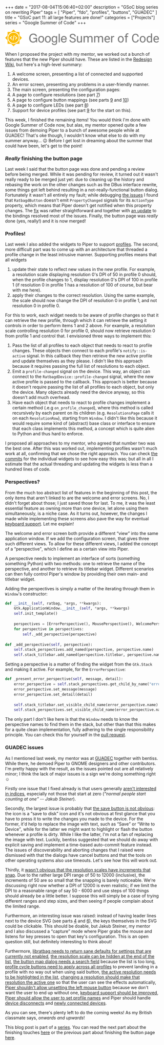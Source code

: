 +++
date = "2017-08-04T15:06:40+02:00"
description = "GSoC blog series on rewriting Piper"
tags = [ "Piper", "fdo", "profiles", "buttons", "GUADEC" ]
title = "GSoC part 11: all large features are done!"
categories = ["Projects"]
series = "Google Summer of Code"
+++

![GSoC logo horizontal](/img/blog/gsoc-part-1/GSoC-logo-horizontal.svg)

When I proposed the project with my mentor, we worked out a bunch of features
that the new Piper should have. These are listed in the [Redesign
Wiki](https://github.com/libratbag/piper/wiki/Piper-Redesign), but here's a
high-level summary:

1. A welcome screen, presenting a list of connected and supported devices.
2. An error screen, presenting any problems in a user-friendly manner.
3. The main screen, presenting the configuration pages:
  1. A page to configure resolutions (see part [7](/blog/gsoc-part-7))
  2. A page to configure button mappings (see parts [9](/blog/gsoc-part-9) and
     [10](/blog/gsoc-part-10))
  3. A page to configure LEDs (see part [8](/blog/gsoc-part-8))
4. Support for device profiles (see part [9](/blog/gsoc-part-9) for the start on
   this).

This week, I finished the remaining items! You would think I'm done with Google
Summer of Code now, but alas, my mentor opened quite a few issues from demoing
Piper to a bunch of awesome people while at GUADEC! That's oke though, I
wouldn't know what else to do with my summer anyway... &#x1f609; Before I get
lost in dreaming about the summer that could have been, let's get to the point!

### *Really* finishing the button page

Last week I said that the button page was done and pending a review before being
merged. While it was pending for review, it turned out it wasn't really ready to
be merged just yet: due to cleaning up the history and rebasing the work on the
other changes such as the DBus interface rewrite, some things got left behind
resulting in a not-really-functional button dialog. Fortunately it wasn't all
entirely my fault; while debugging [the
issues](https://github.com/libratbag/piper/pull/47#issuecomment-319015491) I
found that `RatbagdButton` doesn't emit `PropertyChanged` signals for its
`ActionType` property, which means that Piper doesn't get notified when this
property changes. The [fix](https://github.com/libratbag/libratbag/pull/264) was
rather straightforward and together with [an
update](https://github.com/libratbag/piper/pull/47/commits/27062a2b59e3f9846d568bac7b29a97c69bf32ab)
to the bindings resolved most of the issues. Finally, the button page was
*really* done (yes, really!) and it is now merged!

### Profiles!

Last week I also added the widgets to Piper to support
[profiles](/blog/gsoc-part-10#beginning-the-work-on-profiles). The second, more
difficult part was to come up with an architecture that threaded a profile
change in the least intrusive manner.  Supporting profiles means that all
widgets

1. update their state to reflect new values in the new profile. For example, a
   resolution scale displaying resolution 0's DPI of 50 in profile 0 should,
   when the profile changes to 1, display resolution 0's DPI of 100 in profile 1
   (if resolution 0 in profile 1 has a resolution of 100 of course, but bear
   with me here).
2. apply their changes to the correct resolution. Using the same example, the
   scale should now change the DPI of resolution 0 in profile 1, and not
   resolution 0 in profile 0.

For this to work, each widget needs to be aware of profile changes so that it
can retrieve the new profile, through which it can retrieve the setting it
controls in order to perform items 1 and 2 above. For example, a resolution
scale controlling resolution 0 for profile 0, should now retrieve resolution 0
from profile 1 and control that. I envisioned three ways to implement this:

1. Pass the list of all profiles to each object that needs to react to profile
   changes. These objects then connect to each profile's `notify::is-active`
   signal. In this callback they then retrieve the new active profile and update
   themselves as they please. I didn't like this approach because it requires
   passing the full list of resolutions to each object.
2. Emit a `profile-changed` signal on the device. This way, an object can
   connect to the `RatbagdDevice::profile-changed` signal, where the new active
   profile is passed to the callback. This approach is better because it doesn't
   require passing the list of all profiles to each object, but only the device.
   Many objects already need the device anyway, so this doesn't add much
   overhead.
3. Have each object that needs to react to profile changes implement a certain
   method (.e.g `on_profile_changed`), where this method is called recursively
   by each parent on its children (e.g. `ResolutionsPage` calls it on each
   `ResolutionRow`), starting from `Window`. I didn't like this because it would
   require some kind of (abstract) base class or interface to ensure that each
   class implements this method, a concept which is quite alien to Python and
   thus hard to enforce.

I proposed all approaches to my mentor, who agreed that number two was the best
one. After this was worked out, implementing profiles wasn't much work at all,
confirming that we chose the right approach. You can check [the
commits](https://github.com/libratbag/piper/pull/73) for the individual widgets
to see how easy this was; but all in all I estimate that the actual threading
and updating the widgets is less than a hundred lines of code.

### Perspectives?

From the much too abstract list of features in the beginning of this post, the
only items that aren't linked to are the welcome and error screens. No, I didn't
forget about those; I just saved those for last. To me, it was the least
essential feature as owning more than one device, let alone using them
simultaneously, is a niche case. As it turns out, however, the changes I made
while implementing these screens also pave the way for eventual [keyboard
support](https://github.com/libratbag/libratbag/issues/172). Let me explain!

The welcome and error screen both provide a different <q>view</q> into the same
application window. If we add the configuration screen, that gives three such
different views. To allow for these different views, I added the concept of a
<q>perspective</q>, which I define as a certain view into Piper.

A perspective needs to implement an interface of sorts (something something
Python) with two methods: one to retrieve the name of the perspective, and
another to retrieve its titlebar widget. Different scenarios can then fully
control Piper's window by providing their own main- and titlebar widget.

Adding the perspectives is simply a
matter of the iterating through them in `Window`'s constructor:

```python
def __init__(self, ratbag, *args, **kwargs):
    Gtk.ApplicationWindow.__init__(self, *args, **kwargs)
    self.init_template()

    perspectives = [ErrorPerspective(), MousePerspective(), WelcomePerspective()]
    for perspective in perspectives:
        self._add_perspective(perspective)

def _add_perspective(self, perspective):
    self.stack_perspectives.add_named(perspective, perspective.name)
    self.stack_titlebar.add_named(perspective.titlebar, perspective.name)
```

Setting a perspective is a matter of finding the widget from the `Gtk.Stack` and
making it active. For example, for the `ErrorPerspective`:

```python
def _present_error_perspective(self, message, detail):
    error_perspective = self.stack_perspectives.get_child_by_name("error_perspective")
    error_perspective.set_message(message)
    error_perspective.set_detail(detail)

    self.stack_titlebar.set_visible_child_name(error_perspective.name)
    self.stack_perspectives.set_visible_child_name(error_perspective.name)
```

The only part I don't like here is that the `Window` needs to know the
perspective names to find them in the stack, but other than that this makes for
a quite clean implementation, fully adhering to the single responsibility
principle. You can check this for yourself in the [pull
request](https://github.com/libratbag/piper/pull/84).

### GUADEC issues

As I mentioned last week, my mentor was at [GUADEC](https://2017.guadec.org/)
together with bentiss. While there, he demoed Piper to GNOME designers and other
contributors. I'm pretty happy with the result, as the issues pointed out are
all relatively minor; I think the lack of major issues is a sign we're doing
something right &#9786;

Firstly one issue that I fixed already is that users generally [aren't interested
in indices](https://github.com/libratbag/piper/pull/91), especially not those
that start at zero (*<q>normal people start counting at one</q> -- Jakub
Steiner*).

Secondly, the largest issue is probably that [the save button is not
obvious](https://github.com/libratbag/piper/issues/69): the icon is a <q>save to
disk</q> icon and it's not obvious at first glance that you have to press it to
write the changes you made to the device. For the former, it'd help to replace
the image with text, such as <q>Save</q> or <q>Write to Device</q>, while for
the latter we might want to highlight or flash the button whenever a profile is
dirty. While I like the latter, I'm not a fan of replacing the image with text.
Luckily, bentiss suggested that we should do away with explicit saving and
implement a time-based auto-commit feature instead. The issues of
discoverability and aborting changes that I raised were dismissed with that the
dialogs have cancel buttons and that the tools on other operating systems also
use timeouts. Let's see how this will work out.

Thirdly, it [wasn't obvious that the resolution scales have increments that
snap](https://github.com/libratbag/piper/issues/68). Due to the rather large DPI
range of 50 to 12000 (inclusive), the increments of 50 are so small that the
snapping is barely noticeable. We're discussing right now whether a DPI of 12000
is even realistic; if we limit the DPI to a reasonable range of say 50 - 6000
and use steps of 100 things should already be a little better. I suppose this
will simply be a case of trying different ranges and step sizes, and then seeing
if people complain about the limited range.

Furthermore, an interesting issue was raised: instead of having leader lines
next to the device SVG (see parts [4](/blog/gsoc-part-4) and
[6](/blog/gsoc-part-6)), the keys themselves in the SVG could be clickable. This
should be doable, but Jakub Steiner, my mentor and I also discussed a
<q>capture</q> mode where Piper grabs the mouse and listens for key presses to
open that key's configuration. This is an open question still, but definitely
interesting to think about!

Furthermore, [libratbag needs to return sane defaults for settings that are
currently not enabled](https://github.com/libratbag/libratbag/issues/270), [the
resolution scale can be hidden at the end of the
list](https://github.com/libratbag/piper/issues/74), [the button map dialog
needs a search field](https://github.com/libratbag/piper/issues/77) because the
list is too long, [profile cycle buttons need to apply across all
profiles](https://github.com/libratbag/piper/issues/78) to prevent landing in a
profile with no way out when using said button, [the active resolution needs to
be highlighted in the list](https://github.com/libratbag/piper/issues/80),
[changing a resolution should make that resolution the active
one](https://github.com/libratbag/piper/issues/81) so that the user can see the
effects automatically, [Piper shouldn't allow unsetting the left mouse
button](https://github.com/libratbag/piper/issues/82) because we don't want the
user to end up without one, [keyboard support should be
improved](https://github.com/libratbag/piper/issues/83), [Piper should allow the
user to set profile names](https://github.com/libratbag/piper/issues/85) and
Piper should handle [device
disconnects](https://github.com/libratbag/piper/issues/89) and [newly connected
devices](https://github.com/libratbag/piper/issues/90).

As you can see, there's plenty left to do the coming weeks! As my British
classmate says, *onwards and upwards*!

This blog post is part of a [series](/series/google-summer-of-code/). You can read the next part about the
finishing touches [here](/blog/gsoc-part-12) or the previous part about
finishing the button page [here](/blog/gsoc-part-10).
